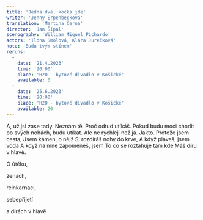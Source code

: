 ```yaml
---
title: 'Jedna dvě, kočka jde'
writer: 'Jenny Erpenbecková'
translation: 'Martina Černá'
director: 'Jan Šípal'
scenography: 'William Miguel Pichardo'
actors: 'Ilona Smolová, Klára Jurečková'
note: 'Budu tvým stínem'
reruns:
  -  
    date: '21.4.2023'
    time: '20:00'
    place: 'H2O - bytové divadlo v Košické'
    available: 0
  -  
    date: '25.6.2023'
    time: '20:00'
    place: 'H2O - bytové divadlo v Košické'
    available: 20
---
```

<p>
Á, už jsi zase tady.
Neznám tě.
Proč odtud utíkáš.
Pokud budu moci chodit po svých nohách, budu utíkat.  
Ale ne rychleji než já.
Jakto.
Protože jsem cesta,
Jsem kámen, o nějž
Si rozdíráš nohy do krve,
A když plaveš, jsem voda
A když na mne zapomeneš, jsem
To co se roztahuje tam kde
Máš díru v hlavě.
</p>


O útěku,

ženách,

reinkarnaci,

sebepřijetí

a dírách v hlavě
